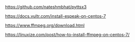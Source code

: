 https://github.com/nateshmbhat/pyttsx3

https://docs.vultr.com/install-espeak-on-centos-7

https://www.ffmpeg.org/download.html


https://linuxize.com/post/how-to-install-ffmpeg-on-centos-7/